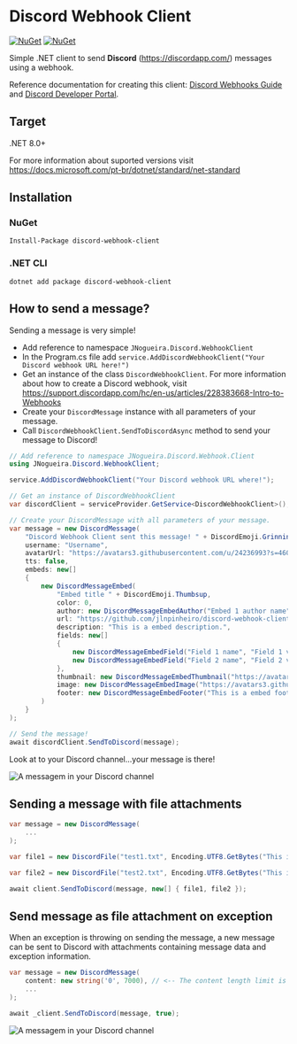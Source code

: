 # Discord Webhook Client
[![NuGet](https://img.shields.io/nuget/dt/discord-webhook-client.svg?style=flat-square)](https://www.nuget.org/packages/discord-webhook-client) [![NuGet](https://img.shields.io/nuget/v/discord-webhook-client.svg?style=flat-square)](https://www.nuget.org/packages/discord-webhook-client)

Simple .NET client to send **Discord** (https://discordapp.com/) messages using a webhook.

Reference documentation for creating this client: [Discord Webhooks Guide](https://birdie0.github.io/discord-webhooks-guide/) and [Discord Developer Portal](https://discordapp.com/developers/docs/intro).

## Target
.NET 8.0+

For more information about suported versions visit https://docs.microsoft.com/pt-br/dotnet/standard/net-standard

## Installation

### NuGet
```
Install-Package discord-webhook-client
```
### .NET CLI
```
dotnet add package discord-webhook-client
```

## How to send a message?
Sending a message is very simple!
- Add reference to namespace ```JNogueira.Discord.WebhookClient```
- In the Program.cs file add ```service.AddDiscordWebhookClient("Your Discord webhook URL here!")```
- Get an instance of the class ```DiscordWebhookClient```. For more information about how to create a Discord webhook, visit https://support.discordapp.com/hc/en-us/articles/228383668-Intro-to-Webhooks
- Create your ```DiscordMessage``` instance with all parameters of your message.
- Call ```DiscordWebhookClient.SendToDiscordAsync``` method to send your message to Discord!

```csharp
// Add reference to namespace JNogueira.Discord.Webhook.Client
using JNogueira.Discord.WebhookClient;

service.AddDiscordWebhookClient("Your Discord webhook URL where!");

// Get an instance of DiscordWebhookClient
var discordClient = serviceProvider.GetService<DiscordWebhookClient>();

// Create your DiscordMessage with all parameters of your message.
var message = new DiscordMessage(
    "Discord Webhook Client sent this message! " + DiscordEmoji.Grinning,
    username: "Username",
    avatarUrl: "https://avatars3.githubusercontent.com/u/24236993?s=460&v=4",
    tts: false,
    embeds: new[]
    {
        new DiscordMessageEmbed(
            "Embed title " + DiscordEmoji.Thumbsup,
            color: 0,
            author: new DiscordMessageEmbedAuthor("Embed 1 author name"),
            url: "https://github.com/jlnpinheiro/discord-webhook-client/",
            description: "This is a embed description.",
            fields: new[]
            {
                new DiscordMessageEmbedField("Field 1 name", "Field 1 value"),
                new DiscordMessageEmbedField("Field 2 name", "Field 2 value")
            },
            thumbnail: new DiscordMessageEmbedThumbnail("https://avatars3.githubusercontent.com/u/24236993?s=460&v=4"),
            image: new DiscordMessageEmbedImage("https://avatars3.githubusercontent.com/u/24236993?s=460&v=4"),
            footer: new DiscordMessageEmbedFooter("This is a embed footer text", "https://avatars3.githubusercontent.com/u/24236993?s=460&v=4")
        )
    }
);

// Send the message!
await discordClient.SendToDiscord(message);
```
Look at to your Discord channel...your message is there!

![A messagem in your Discord channel](../assets/screenshot1.png?raw=true)

## Sending a message with file attachments

```csharp
var message = new DiscordMessage(
    ...
);

var file1 = new DiscordFile("test1.txt", Encoding.UTF8.GetBytes("This is the first file."));

var file2 = new DiscordFile("test2.txt", Encoding.UTF8.GetBytes("This is the secound file."));

await client.SendToDiscord(message, new[] { file1, file2 });
```

## Send message as file attachment on exception
When an exception is throwing on sending the message, a new message can be sent to Discord with attachments containing message data and exception information.

```csharp
var message = new DiscordMessage(
    content: new string('0', 7000), // <-- The content length limit is 2000 characters => Exception is throwing.
    ...
);

await _client.SendToDiscord(message, true);
```

![A messagem in your Discord channel](../assets/screenshot2.png?raw=true)
